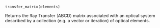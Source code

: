 ```
transfer_matrix(elements)
```

Returns the Ray Transfer (ABCD) matrix associated with an optical system described by a collection (e.g. a vector or iteration) of optical elements.
